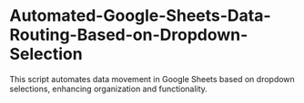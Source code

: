 # Automated-Google-Sheets-Data-Routing-Based-on-Dropdown-Selection
This script automates data movement in Google Sheets based on dropdown selections, enhancing organization and functionality.
